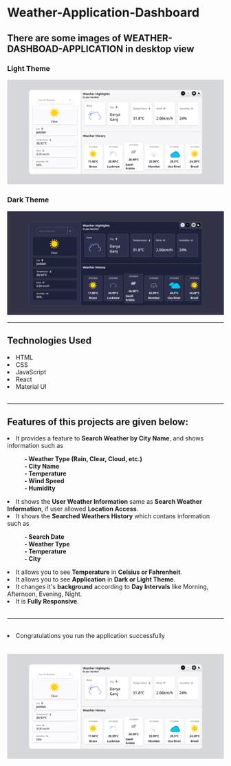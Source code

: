 # Weather-Application-Dashboard

<h2>There are some images of WEATHER-DASHBOAD-APPLICATION in desktop view</h2>
<h3>Light Theme</h3>
<img src="./public/photo1.png" />
<h3>Dark Theme</h3>
<img src="./public/photo2.png" />
<br/>
<hr/>
<h2>Technologies Used</h2>
<li>HTML</li>
<li>CSS</li>
<li>JavaScript</li>
<li>React</li>
<li>Material UI</li>
<br/>
<hr/>
<h2>Features of this projects are given below:</h2>
<li>It provides a feature to <b>Search Weather by City Name</b>, and shows information such as
<dl>
  <dd><b>- Weather Type (Rain, Clear, Cloud, etc.)</b></dd>
  <dd><b>- City Name</b></dd>
  <dd><b>- Temperature</b></dd>
  <dd><b>- Wind Speed</b></dd>
  <dd><b>- Humidity</b></dd>
</dl>
</li>
<li>It shows the <b>User Weather Information</b> same as <b>Search Weather Information</b>, if user allowed <b>Location Access</b>.</li>
<li>It shows the <b>Searched Weathers History</b> which contans information such as
<dl>
  <dd><b>- Search Date</b></dd>
  <dd><b>- Weather Type</b></dd>
  <dd><b>- Temperature</b></dd>
  <dd><b>- City</b></dd>
</dl>
</li>
<li>It allows you to see <b>Temperature</b> in <b>Celsius or Fahrenheit</b>.</li>
<li>It allows you to see <b>Application</b> in <b>Dark or Light Theme</b>.</li>
<li>It changes it's <b>background</b> according to <b>Day Intervals</b> like Morning, Afternoon, Evening, Night.</li>
<li>It is <b>Fully Responsive</b>.</li>
<br/>
<hr/>


  <br/>
  <li>Congratulations you run the application successfully</li>
  <br/>
  <br/>
  <img src="./public/photo1.png" />
</ol>
